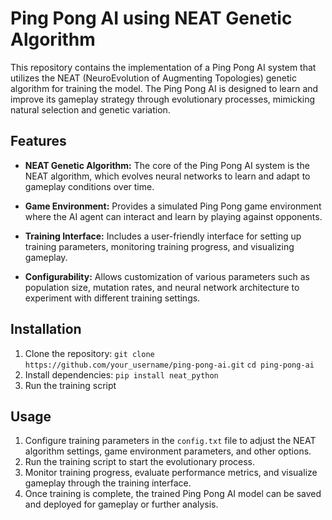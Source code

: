 # Ping Pong AI using NEAT Genetic Algorithm

This repository contains the implementation of a Ping Pong AI system that utilizes the NEAT (NeuroEvolution of Augmenting Topologies) genetic algorithm for training the model. The Ping Pong AI is designed to learn and improve its gameplay strategy through evolutionary processes, mimicking natural selection and genetic variation.

## Features

- **NEAT Genetic Algorithm:** The core of the Ping Pong AI system is the NEAT algorithm, which evolves neural networks to learn and adapt to gameplay conditions over time.
  
- **Game Environment:** Provides a simulated Ping Pong game environment where the AI agent can interact and learn by playing against opponents.

- **Training Interface:** Includes a user-friendly interface for setting up training parameters, monitoring training progress, and visualizing gameplay.

- **Configurability:** Allows customization of various parameters such as population size, mutation rates, and neural network architecture to experiment with different training settings.

## Installation

1. Clone the repository:
  `git clone https://github.com/your_username/ping-pong-ai.git`
  `cd ping-pong-ai`
2. Install dependencies:
  `pip install neat_python`
3. Run the training script

## Usage

1. Configure training parameters in the `config.txt` file to adjust the NEAT algorithm settings, game environment parameters, and other options.
2. Run the training script to start the evolutionary process.
3. Monitor training progress, evaluate performance metrics, and visualize gameplay through the training interface.
4. Once training is complete, the trained Ping Pong AI model can be saved and deployed for gameplay or further analysis.


